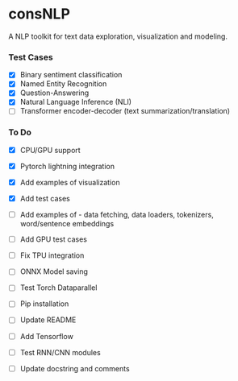 # consNLP

A NLP toolkit for text data exploration, visualization and modeling.

### Test Cases
- [x] Binary sentiment classification
- [x] Named Entity Recognition
- [x] Question-Answering
- [x] Natural Language Inference (NLI)
- [ ] Transformer encoder-decoder (text summarization/translation)

### To Do
- [x] CPU/GPU support
- [x] Pytorch lightning integration
- [x] Add examples of visualization
- [x] Add test cases
- [ ] Add examples of - data fetching, data loaders, tokenizers, word/sentence embeddings
- [ ] Add GPU test cases
- [ ] Fix TPU integration
- [ ] ONNX Model saving
- [ ] Test Torch Dataparallel
- [ ] Pip installation
- [ ] Update README
- [ ] Add Tensorflow
- [ ] Test RNN/CNN modules
- [ ] Update docstring and comments

